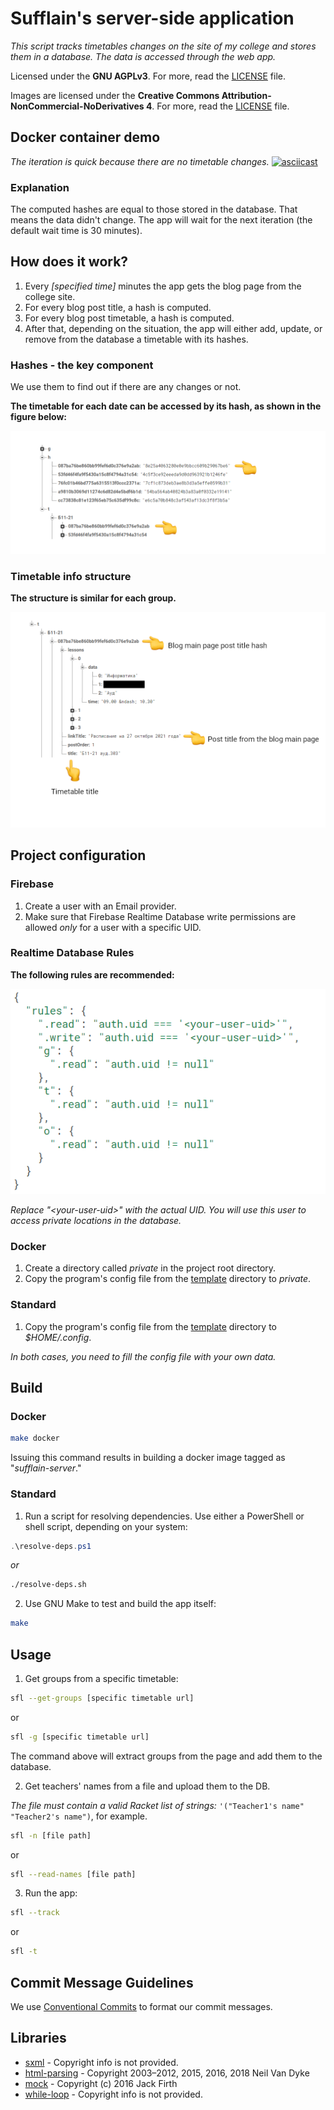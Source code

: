 # Sufflain's server-side application
*This script tracks timetables changes on the site of my college and stores them in a database.
The data is accessed through the web app.*

Licensed under the **GNU AGPLv3**. For more, read the [LICENSE](./LICENSE) file.

Images are licensed under the **Creative Commons Attribution-NonCommercial-NoDerivatives 4**. For more, read the [LICENSE](./img/LICENSE.md) file.

## Docker container demo
*The iteration is quick because there are no timetable changes.*
[![asciicast](https://asciinema.org/a/tNy9FCfLo4vUDBpaG9Poyv331.svg)](https://asciinema.org/a/tNy9FCfLo4vUDBpaG9Poyv331?speed=1.5)

### Explanation
The computed hashes are equal to those stored in the database.
That means the data didn't change.
The app will wait for the next iteration (the default wait time is 30 minutes).

## How does it work?
1. Every *[specified time]* minutes the app gets the blog page from the college site.
2. For every blog post title, a hash is computed.
3. For every blog post timetable, a hash is computed.
4. After that, depending on the situation, the app will either add, update, or remove from the database a timetable with its hashes.

### Hashes - the key component
We use them to find out if there are any changes or not.

**The timetable for each date can be accessed by its hash, as shown in the figure below:**

![Database hashes](img/db-edited.png)

### Timetable info structure
**The structure is similar for each group.**

![Database timetables](img/db-timetable-edited.png)

## Project configuration
### Firebase
1. Create a user with an Email provider.
2. Make sure that Firebase Realtime Database write permissions are allowed *only* for a user with a specific UID.

### Realtime Database Rules
**The following rules are recommended:**

![firebase rules](img/firebase-rules.png)

*Replace "\<your-user-uid\>" with the actual UID. You will use this user to access private locations in the database.*

### Docker
1. Create a directory called *private* in the project root directory.
2. Copy the program's config file from the [template](./template) directory to *private*.

### Standard
1. Copy the program's config file from the [template](./template) directory to *$HOME/.config*.

*In both cases, you need to fill the config file with your own data.*

## Build
### Docker
```bash
make docker
```

Issuing this command results in building a docker image tagged as "*sufflain-server*."

### Standard
1. Run a script for resolving dependencies. Use either a PowerShell or shell script, depending on your system:
```powershell
.\resolve-deps.ps1
```
*or*
```sh
./resolve-deps.sh
```
2. Use GNU Make to test and build the app itself:
```sh
make
```

## Usage
1. Get groups from a specific timetable:
```bash
sfl --get-groups [specific timetable url]
```
or
```bash
sfl -g [specific timetable url]
```

The command above will extract groups from the page and add them to the database.

2. Get teachers' names from a file and upload them to the DB.

*The file must contain a valid Racket list of strings:*
`'("Teacher1's name" "Teacher2's name")`, for example.

```bash
sfl -n [file path]
```
or
```bash
sfl --read-names [file path]
```

3. Run the app:
```bash
sfl --track
```
or
```bash
sfl -t
```

## Commit Message Guidelines
We use [Conventional Commits](https://www.conventionalcommits.org/en/v1.0.0/) to format our commit
messages.

## Libraries
- [sxml](https://pkgs.racket-lang.org/package/sxml) - Copyright info is not provided.
- [html-parsing](https://pkgs.racket-lang.org/package/html-parsing) - Copyright 2003–2012, 2015, 2016, 2018 Neil Van Dyke
- [mock](https://pkgs.racket-lang.org/package/mock) - Copyright (c) 2016 Jack Firth
- [while-loop](https://pkgs.racket-lang.org/package/while-loop) - Copyright info is not provided.